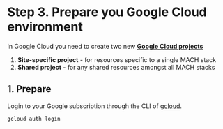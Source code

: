 # Step 3. Prepare you Google Cloud environment

In Google Cloud you need to create two new [**Google Cloud projects**](https://cloud.google.com/resource-manager/docs/creating-managing-projects)

1. **Site-specific project** - for resources specific to a single MACH stack
2. **Shared project** - for any shared resources amongst all MACH stacks


## 1. Prepare

Login to your Google subscription through the CLI of [gcloud](https://cloud.google.com/sdk/gcloud/).

```bash
gcloud auth login
```